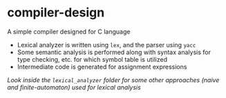 # compiler-design
A simple compiler designed for C language

* Lexical analyzer is written using `lex`, and the parser using `yacc`
* Some semantic analysis is performed along with syntax analysis for type checking, etc. for which symbol table is utilized
* Intermediate code is generated for assignment expressions

_Look inside the `lexical_analyzer` folder for some other approaches (naive and finite-automaton) used for lexical analysis_
